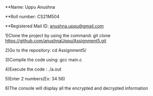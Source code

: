 **Name: Uppu Anushna

**Roll number: CS21M504

**Registered Mail ID: anushna.uppu@gmail.com

1)Clone the project by using the command: git clone https://github.com/anushnaUppu/Assignment5.git

2)Go to the repository: cd Assignment5/

3)Compile the code using: gcc main.c

4)Execute the code : ./a.out

5)Enter 2 numbers(Ex: 34 56)

6)The console will display all the encrypted and decrypted information

